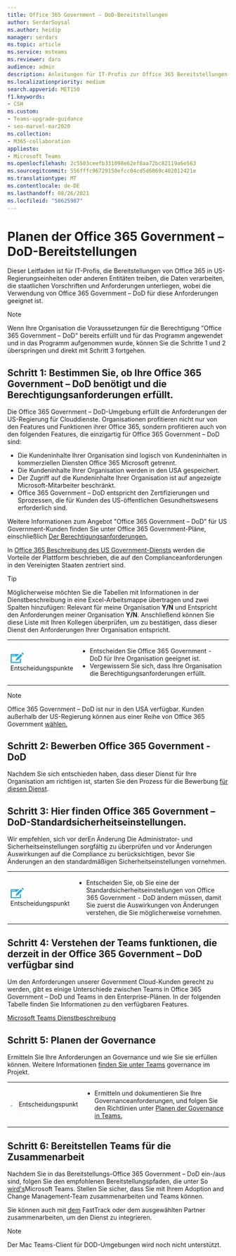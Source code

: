 ```yaml
---
title: Office 365 Government – DoD-Bereitstellungen
author: SerdarSoysal
ms.author: heidip
manager: serdars
ms.topic: article
ms.service: msteams
ms.reviewer: daro
audience: admin
description: Anleitungen für IT-Profis zur Office 365 Bereitstellungen in Entitäten, die Daten verarbeiten, die DoD-Bestimmungen der US-Regierung unterliegen.
ms.localizationpriority: medium
search.appverid: MET150
f1.keywords:
- CSH
ms.custom:
- Teams-upgrade-guidance
- seo-marvel-mar2020
ms.collection:
- M365-collaboration
appliesto:
- Microsoft Teams
ms.openlocfilehash: 2c5503ceefb331098e62ef8aa72bc82119a6e563
ms.sourcegitcommit: 556fffc96729150efcc04cd5d6069c402012421e
ms.translationtype: MT
ms.contentlocale: de-DE
ms.lasthandoff: 08/26/2021
ms.locfileid: "58625987"
---
```

# <a name="plan-for-office-365-government---dod-deployments"></a>Planen der Office 365 Government – DoD-Bereitstellungen

Dieser Leitfaden ist für IT-Profis, die Bereitstellungen von Office 365 in US-Regierungseinheiten oder anderen Entitäten treiben, die Daten verarbeiten, die staatlichen Vorschriften und Anforderungen unterliegen, wobei die Verwendung von Office 365 Government – DoD für diese Anforderungen geeignet ist.

> [!NOTE]
> Wenn Ihre Organisation die Voraussetzungen für die Berechtigung "Office 365 Government – DoD" bereits erfüllt und für das Programm angewendet und in das Programm aufgenommen wurde, können Sie die Schritte 1 und 2 überspringen und direkt mit Schritt 3 fortgehen.

## <a name="step-1-determine-whether-your-organization-needs-office-365-government---dod-and-meets-eligibility-requirements"></a>Schritt 1: Bestimmen Sie, ob Ihre Office 365 Government – DoD benötigt und die Berechtigungsanforderungen erfüllt. 

Die Office 365 Government – DoD-Umgebung erfüllt die Anforderungen der US-Regierung für Clouddienste. Organisationen profitieren nicht nur von den Features und Funktionen ihrer Office 365, sondern profitieren auch von den folgenden Features, die einzigartig für Office 365 Government – DoD sind:

- Die Kundeninhalte Ihrer Organisation sind logisch von Kundeninhalten in kommerziellen Diensten Office 365 Microsoft getrennt.
- Die Kundeninhalte Ihrer Organisation werden in den USA gespeichert.
- Der Zugriff auf die Kundeninhalte Ihrer Organisation ist auf angezeigte Microsoft-Mitarbeiter beschränkt.
- Office 365 Government – DoD entspricht den Zertifizierungen und Sprozessen, die für Kunden des US-öffentlichen Gesundheitswesens erforderlich sind.

Weitere Informationen zum Angebot "Office 365 Government – DoD" für US [](https://products.office.com/government/compare-office-365-government-plans)Government-Kunden finden Sie unter Office 365 Government-Pläne, einschließlich [Der Berechtigungsanforderungen.](https://products.office.com/government/compare-office-365-government-plans#EligibilityRequirements)

In [Office 365 Beschreibung des US Government-Diensts](/office365/servicedescriptions/office-365-platform-service-description/office-365-us-government/office-365-us-government) werden die Vorteile der Plattform beschrieben, die auf den Complianceanforderungen in den Vereinigten Staaten zentriert sind.


> [!Tip]
> Möglicherweise möchten Sie die Tabellen mit Informationen in der Dienstbeschreibung in eine Excel-Arbeitsmappe übertragen und zwei Spalten hinzufügen: Relevant für meine Organisation **Y/N** und Entspricht den Anforderungen meiner Organisation **Y/N**. Anschließend können Sie diese Liste mit Ihren Kollegen überprüfen, um zu bestätigen, dass dieser Dienst den Anforderungen Ihrer Organisation entspricht.


|    |     |
|-----------|------------|
| ![Ein Symbol mit Entscheidungspunkten](media/audio_conferencing_image7.png) <br/>Entscheidungspunkte|<ul><li>Entscheiden Sie Office 365 Government - DoD für Ihre Organisation geeignet ist.</li><li>Vergewissern Sie sich, dass Ihre Organisation die Berechtigungsanforderungen erfüllt.</li></ul> |

> [!Note]
> Office 365 Government – DoD ist nur in den USA verfügbar. Kunden außerhalb der US-Regierung können aus einer Reihe von Office 365 Government [wählen.](https://products.office.com/en/government/compare-office-365-government-plans)

## <a name="step-2-apply-for-office-365-government---dod"></a>Schritt 2: Bewerben Office 365 Government - DoD

Nachdem Sie sich entschieden haben, dass dieser Dienst für Ihre Organisation am richtigen ist, starten Sie den Prozess für die Bewerbung [für diesen Dienst](https://products.office.com/government/eligibility-validation).


## <a name="step-3-understand-office-365-government---dod-default-security-settings"></a>Schritt 3: Hier finden Office 365 Government – DoD-Standardsicherheitseinstellungen.

Wir empfehlen, sich vor derEn [](enable-features-office-365.md) Änderung Die Administrator- und Sicherheitseinstellungen sorgfältig zu überprüfen und vor Änderungen Auswirkungen auf die Compliance zu berücksichtigen, bevor Sie Änderungen an den standardmäßigen Sicherheitseinstellungen vornehmen.

|    |     |
|-----------|------------|
| ![Symbol, das einen Entscheidungspunkt darstellt](media/audio_conferencing_image7.png) <br/>Entscheidungspunkt|<ul><li>Entscheiden Sie, ob Sie eine der Standardsicherheitseinstellungen von Office 365 Government - DoD ändern müssen, damit Sie zuerst die Auswirkungen von Änderungen verstehen, die Sie möglicherweise vornehmen.</li></ul> |


## <a name="step-4-understand-which-teams-capabilities-are-currently-available-in-office-365-government---dod"></a>Schritt 4: Verstehen der Teams funktionen, die derzeit in der Office 365 Government – DoD verfügbar sind

Um den Anforderungen unserer Government Cloud-Kunden gerecht zu werden, gibt es einige Unterschiede zwischen Teams in Office 365 Government – DoD und Teams in den Enterprise-Plänen. In der folgenden Tabelle finden Sie Informationen zu den verfügbaren Features.

[Microsoft Teams Dienstbeschreibung](/office365/servicedescriptions/teams-service-description)

## <a name="step-5-plan-for-governance"></a>Schritt 5: Planen der Governance

Ermitteln Sie Ihre Anforderungen an Governance und wie Sie sie erfüllen können. Weitere Informationen [finden Sie unter Teams](plan-teams-governance.md) governance im Projekt.

|         |         |         |
|---------|---------|---------|
|<img src="media/audio_conferencing_image7.png" alt= "An icon depicting a decision point"/>|Entscheidungspunkt |<ul><li>Ermitteln und dokumentieren Sie Ihre Governanceanforderungen, und folgen Sie den Richtlinien unter [Planen der Governance in Teams.](plan-teams-governance.md) </li></ul>|

## <a name="step-6-deploy-teams-for-collaboration"></a>Schritt 6: Bereitstellen Teams für die Zusammenarbeit

Nachdem Sie in das Bereitstellungs-Office 365 Government – DoD ein-/aus sind, folgen Sie den empfohlenen Bereitstellungspfaden, die unter So [wird's](./deploy-overview.md)Microsoft Teams. Stellen Sie sicher, dass Sie mit Ihrem Adoption and Change Management-Team zusammenarbeiten und Teams können.

Sie können auch mit [dem](https://www.microsoft.com/fasttrack) FastTrack oder dem ausgewählten Partner zusammenarbeiten, um den Dienst zu integrieren.

> [!NOTE]
> Der Mac Teams-Client für DOD-Umgebungen wird noch nicht unterstützt.